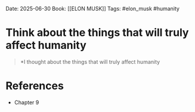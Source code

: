 Date: 2025-06-30
Book: [[ELON MUSK]]
Tags: #elon_musk #humanity 
# Think about the things that will truly affect humanity

>*I thought about the things that will truly affect humanity 

# References
- Chapter 9